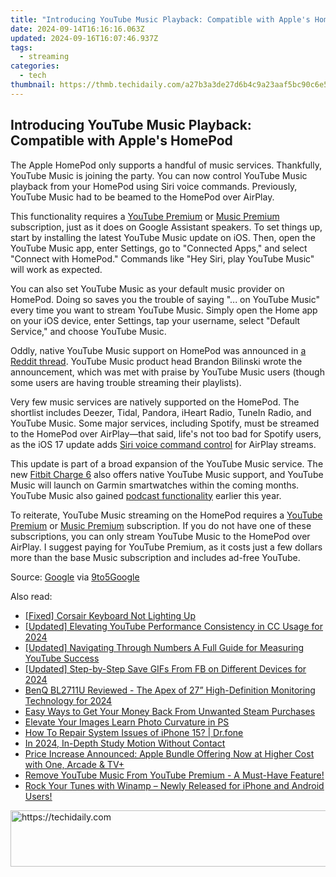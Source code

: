 ```yaml
---
title: "Introducing YouTube Music Playback: Compatible with Apple's HomePod"
date: 2024-09-14T16:16:16.063Z
updated: 2024-09-16T16:07:46.937Z
tags:
  - streaming
categories:
  - tech
thumbnail: https://thmb.techidaily.com/a27b3a3de27d6b4c9a23aaf5bc90c6e51b30c3f5343bae186756d50b06815cf1.jpg
---
```


## Introducing YouTube Music Playback: Compatible with Apple's HomePod

The Apple HomePod only supports a handful of music services. Thankfully, YouTube Music is joining the party. You can now control YouTube Music playback from your HomePod using Siri voice commands. Previously, YouTube Music had to be beamed to the HomePod over AirPlay.

 This functionality requires a [YouTube Premium](https://www.youtube.com/premium) or [Music Premium](https://music.youtube.com/music%5Fpremium) subscription, just as it does on Google Assistant speakers. To set things up, start by installing the latest YouTube Music update on iOS. Then, open the YouTube Music app, enter Settings, go to "Connected Apps," and select "Connect with HomePod." Commands like "Hey Siri, play YouTube Music" will work as expected.

 You can also set YouTube Music as your default music provider on HomePod. Doing so saves you the trouble of saying "... on YouTube Music" every time you want to stream YouTube Music. Simply open the Home app on your iOS device, enter Settings, tap your username, select "Default Service," and choose YouTube Music.

 Oddly, native YouTube Music support on HomePod was announced in [a Reddit thread](https://www.reddit.com/r/YoutubeMusic/comments/17cht03/you%5Fcan%5Fnow%5Fuse%5Fyoutube%5Fmusic%5Fon%5Fyour%5Fapple/). YouTube Music product head Brandon Bilinski wrote the announcement, which was met with praise by YouTube Music users (though some users are having trouble streaming their playlists).

 Very few music services are natively supported on the HomePod. The shortlist includes Deezer, Tidal, Pandora, iHeart Radio, TuneIn Radio, and YouTube Music. Some major services, including Spotify, must be streamed to the HomePod over AirPlay—that said, life's not too bad for Spotify users, as the iOS 17 update adds [Siri voice command control](https://facebook-video-footage.techidaily.com/updated-in-2024-elevate-engagement-top-hashtags-for-gameplay-vids/) for AirPlay streams.

 This update is part of a broad expansion of the YouTube Music service. The new [Fitbit Charge 6](https://win-howtos.techidaily.com/how-to-fix-a-corrupted-windows-store-cache-solutions-explored/) also offers native YouTube Music support, and YouTube Music will launch on Garmin smartwatches within the coming months. YouTube Music also gained [podcast functionality](https://fox-hovers.techidaily.com/updated-in-2024-spectrum-screens-a-new-film-language/) earlier this year.

 To reiterate, YouTube Music streaming on the HomePod requires a [YouTube Premium](https://www.youtube.com/premium) or [Music Premium](https://music.youtube.com/music%5Fpremium) subscription. If you do not have one of these subscriptions, you can only stream YouTube Music to the HomePod over AirPlay. I suggest paying for YouTube Premium, as it costs just a few dollars more than the base Music subscription and includes ad-free YouTube.

 Source: [Google](https://www.reddit.com/r/YoutubeMusic/comments/17cht03/you%5Fcan%5Fnow%5Fuse%5Fyoutube%5Fmusic%5Fon%5Fyour%5Fapple/) via [9to5Google](https://9to5google.com/2023/10/20/youtube-music-homepod/)

<ins class="adsbygoogle"
     style="display:block"
     data-ad-format="autorelaxed"
     data-ad-client="ca-pub-7571918770474297"
     data-ad-slot="1223367746"></ins>

<ins class="adsbygoogle"
     style="display:block"
     data-ad-client="ca-pub-7571918770474297"
     data-ad-slot="8358498916"
     data-ad-format="auto"
     data-full-width-responsive="true"></ins>

<span class="atpl-alsoreadstyle">Also read:</span>
<div><ul>
<li><a href="https://common-error.techidaily.com/fixed-corsair-keyboard-not-lighting-up/"><u>[Fixed] Corsair Keyboard Not Lighting Up</u></a></li>
<li><a href="https://facebook-record-videos.techidaily.com/updated-elevating-youtube-performance-consistency-in-cc-usage-for-2024/"><u>[Updated] Elevating YouTube Performance Consistency in CC Usage for 2024</u></a></li>
<li><a href="https://facebook-video-share.techidaily.com/updated-navigating-through-numbers-a-full-guide-for-measuring-youtube-success/"><u>[Updated] Navigating Through Numbers A Full Guide for Measuring YouTube Success</u></a></li>
<li><a href="https://facebook-video-files.techidaily.com/updated-step-by-step-save-gifs-from-fb-on-different-devices-for-2024/"><u>[Updated] Step-by-Step Save GIFs From FB on Different Devices for 2024</u></a></li>
<li><a href="https://extra-lessons.techidaily.com/benq-bl2711u-reviewed-the-apex-of-27-high-definition-monitoring-technology-for-2024/"><u>BenQ BL2711U Reviewed - The Apex of 27” High-Definition Monitoring Technology for 2024</u></a></li>
<li><a href="https://technical-tips.techidaily.com/easy-ways-to-get-your-money-back-from-unwanted-steam-purchases/"><u>Easy Ways to Get Your Money Back From Unwanted Steam Purchases</u></a></li>
<li><a href="https://fox-links.techidaily.com/elevate-your-images-learn-photo-curvature-in-ps/"><u>Elevate Your Images Learn Photo Curvature in PS</u></a></li>
<li><a href="https://blog-min.techidaily.com/how-to-repair-system-issues-of-iphone-15-drfone-by-drfone-ios-system-repair-ios-system-repair/"><u>How To Repair System Issues of iPhone 15? | Dr.fone</u></a></li>
<li><a href="https://some-knowledge.techidaily.com/in-2024-in-depth-study-motion-without-contact/"><u>In 2024, In-Depth Study Motion Without Contact</u></a></li>
<li><a href="https://media-tips.techidaily.com/price-increase-announced-apple-bundle-offering-now-at-higher-cost-with-one-arcade-and-tvplus/"><u>Price Increase Announced: Apple Bundle Offering Now at Higher Cost with One, Arcade & TV+</u></a></li>
<li><a href="https://media-tips.techidaily.com/remove-youtube-music-from-youtube-premium-a-must-have-feature/"><u>Remove YouTube Music From YouTube Premium - A Must-Have Feature!</u></a></li>
<li><a href="https://media-tips.techidaily.com/rock-your-tunes-with-winamp-newly-released-for-iphone-and-android-users/"><u>Rock Your Tunes with Winamp – Newly Released for iPhone and Android Users!</u></a></li>
</ul></div>

<!-- affiliate ads begin -->
<a href="https://unicoeye.pxf.io/c/5597632/2134236/18498" target="_top" id="2134236">
  <img src="//a.impactradius-go.com/display-ad/18498-2134236" border="0" alt="https://techidaily.com" width="728" height="90"/>
</a>
<img height="0" width="0" src="https://unicoeye.pxf.io/i/5597632/2134236/18498" style="position:absolute;visibility:hidden;" border="0" />
<!-- affiliate ads end -->


